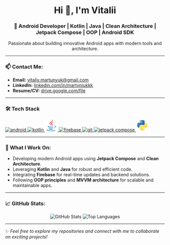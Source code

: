 <h1 align="center">Hi 👋, I'm Vitalii</h1>
<h3 align="center">🚀 Android Developer | Kotlin | Java | Clean Architecture | Jetpack Compose | OOP | Android SDK</h3>

<p align="center">  
  Passionate about building innovative Android apps with modern tools and architecture.  
</p>

---

### 📫 Contact Me:
- **Email:** [vitaliy.martunyuk@gmail.com](mailto:vitaliy.martunyuk@gmail.com)  
- **LinkedIn:** [linkedin.com/in/martyniukkk](https://www.linkedin.com/in/martyniukkk/)  
- **Resume/CV:** [drive.google.com/file](https://drive.google.com/file/d/1mx5W3hNyLpbKhkUUg3NnjzxW94kJ1f7-/view)  

---

### 🛠️ Tech Stack
<p align="left"> 
  <a href="https://developer.android.com" target="_blank" rel="noreferrer">
    <img src="https://upload.wikimedia.org/wikipedia/commons/thumb/c/c1/Android_Studio_icon_%282023%29.svg/1200px-Android_Studio_icon_%282023%29.svg.png" alt="android" width="40" height="40"/> 
  </a> 
  <a href="https://kotlinlang.org" target="_blank" rel="noreferrer">
    <img src="https://www.vectorlogo.zone/logos/kotlinlang/kotlinlang-icon.svg" alt="kotlin" width="40" height="40"/>
  </a>
  <a href="https://www.java.com" target="_blank" rel="noreferrer">
    <img src="https://raw.githubusercontent.com/devicons/devicon/master/icons/java/java-original.svg" alt="java" width="40" height="40"/>
  </a> 
  <a href="https://firebase.google.com/" target="_blank" rel="noreferrer">
    <img src="https://www.vectorlogo.zone/logos/firebase/firebase-icon.svg" alt="firebase" width="40" height="40"/>
  </a> 
  <a href="https://git-scm.com/" target="_blank" rel="noreferrer">
    <img src="https://www.vectorlogo.zone/logos/git-scm/git-scm-icon.svg" alt="git" width="40" height="40"/>
  </a>
  <a href="https://developer.android.com/jetpack" target="_blank" rel="noreferrer">
    <img src="https://blogger.googleusercontent.com/img/b/R29vZ2xl/AVvXsEjC97Z8BResg5dlPqczsRCFhP6zewWX0X0e7fVPG-G7PuUZwwZVsi9OPoqJYkgqT2h0FI95SsmWzVEgpt8b8HAqFiIxZ98TFtY4lE0b8UrtVJ2HrJebRwl6C9DslsQDl9KnBIrdHS6LtkY/s1600/jetpack+compose+icon_RGB.png" alt="jetpack compose" width="40" height="40"/>
  </a>
  <a href="https://www.python.org" target="_blank" rel="noreferrer">
    <img src="https://raw.githubusercontent.com/devicons/devicon/master/icons/python/python-original.svg" alt="python" width="40" height="40"/>
  </a> 
</p>

---

### 🌟 What I Work On:
- Developing modern Android apps using **Jetpack Compose** and **Clean Architecture**.  
- Leveraging **Kotlin** and **Java** for robust and efficient code.  
- Integrating **Firebase** for real-time updates and backend solutions.  
- Following **OOP principles** and **MVVM architecture** for scalable and maintainable apps.  

---

### 📈 GitHub Stats:
<p align="center">
  <img src="https://github-readme-stats.vercel.app/api?username=martyniukkk&show_icons=true&theme=radical" alt="GitHub Stats" />
  <img src="https://github-readme-stats.vercel.app/api/top-langs/?username=martyniukkk&layout=compact&theme=radical" alt="Top Languages" />
</p>

---

✨ *Feel free to explore my repositories and connect with me to collaborate on exciting projects!*
